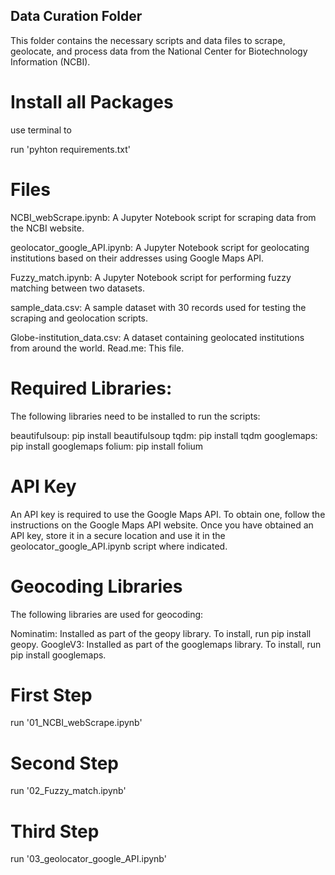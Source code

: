 ## Data Curation Folder 

This folder contains the necessary scripts and data files to scrape, geolocate, and 
process data from the National Center for Biotechnology Information (NCBI). 

# Install all Packages
 
use terminal to

run 'pyhton requirements.txt'

# Files 

NCBI_webScrape.ipynb: A Jupyter Notebook script for scraping data from the NCBI website. 

geolocator_google_API.ipynb: A Jupyter Notebook script for geolocating institutions based on their addresses using Google Maps API. 

Fuzzy_match.ipynb: A Jupyter Notebook script for performing fuzzy matching between two datasets. 

sample_data.csv: A sample dataset with 30 records used for testing the scraping and geolocation scripts. 

Globe-institution_data.csv: A dataset containing geolocated institutions from around the world. Read.me: This file. 

#  Required Libraries:

The following libraries need to be installed to run the scripts: 

beautifulsoup: pip install beautifulsoup 
tqdm: pip install tqdm 
googlemaps: pip install googlemaps 
folium: pip install folium 

# API Key 
An API key is required to use the Google Maps API. To obtain one, 
follow the instructions on the Google Maps API website. Once you have 
obtained an API key, store it in a secure location and use it in 
the geolocator_google_API.ipynb script where indicated. 

# Geocoding Libraries 


The following libraries are used for geocoding: 

Nominatim: Installed as part of the geopy library. To install, run pip install geopy. 
GoogleV3: Installed as part of the googlemaps library. To install, run pip install googlemaps. 


# First Step
run '01_NCBI_webScrape.ipynb'

# Second Step

run '02_Fuzzy_match.ipynb'

# Third Step

run '03_geolocator_google_API.ipynb'
